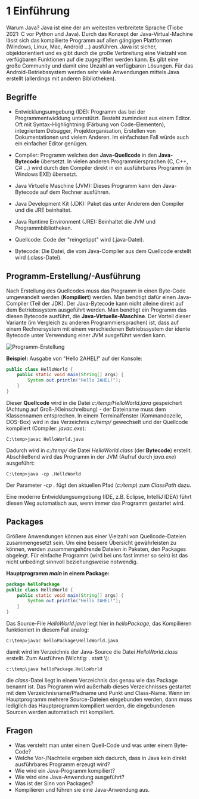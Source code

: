 # 1 Einführung

Warum Java? Java ist eine der am weitesten verbreitete Sprache (Tiobe 2021: C vor Python und Java). Durch das Konzept der Java-Virtual-Machine lässt sich das kompilierte Programm auf allen gängigen Plattformen (Windows, Linux, Mac, Android ...) ausführen. Java ist sicher, objektorientiert und es gibt durch die große Verbreitung eine Vielzahl von verfügbaren Funktionen auf die zugegriffen werden kann. Es gibt eine große Community und damit eine Unzahl an verfügbaren Lösungen. Für das Android-Betriebssystem werden sehr viele Anwendungen mittels Java erstellt (allerdings mit anderen Bibliotheken).

## Begriffe

- Entwicklungsumgebung (IDE):
  Programm das bei der Programmentwicklung unterstützt. Besteht zumindest aus einem Editor. Oft mit Syntax-Highlightning (Färbung von Code-Elementen), integriertem Debugger, Projektorganisation, Erstellen von Dokumentationen und vielem Anderen. Im einfachsten Fall würde auch ein einfacher Editor genügen.

- Compiler: Programm welches den **Java-Quellcode** in den **Java-Bytecode** übersetzt. In vielen anderen Programmiersprachen (C, C++, C# ...) wird durch den Compiler direkt in ein ausführbares Programm (in Windows EXE) übersetzt.

- Java Virtuelle Maschine (JVM): Dieses Programm kann den Java-Bytecode auf dem Rechner ausführen.

- Java Development Kit (JDK): Paket das unter Anderem den Compiler und die JRE beinhaltet.

- Java Runtime Environment (JRE): Beinhaltet die JVM und Programmbibliotheken.

- Quellcode: Code der "reingetippt" wird (.java-Datei).

- Bytecode: Die Datei, die vom Java-Compiler aus dem Quellcode erstellt wird (.class-Datei).

## Programm-Erstellung/-Ausführung

Nach Erstellung des Quellcodes muss das Programm in einen Byte-Code umgewandelt werden (**Kompiliert**) werden. Man benötigt dafür einen Java-Compiler (Teil der JDK). Der Java-Bytecode kann nicht alleine direkt auf dem Betriebssystem ausgeführt werden. Man benötigt ein Programm das diesen Bytecode ausführt, die **Java-Virtuelle-Maschine**. Der Vorteil dieser Variante (im Vergleich zu anderen Programmiersprachen) ist, dass auf einem Rechnersystem mit einem verschiedenen Betriebssystem der idente Bytecode unter Verwendung einer JVM ausgeführt werden kann.

![Programm-Erstellung](01_Einführung_Erstellung.png "Programm-Erstellung")

**Beispiel:** Ausgabe von "Hello 2AHEL!" auf der Konsole: 

```java
public class HelloWorld {
    public static void main(String[] args) {
        System.out.println("Hello 2AHEL!");
    }
}
```

Dieser **Quellcode** wird in die Datei *c:/temp/HelloWorld.java* gespeichert (Achtung auf Groß-/Kleinschreibung) - der Dateiname muss dem Klassennamen entsprechen. In einem Terminalfenster (Kommandozeile, DOS-Box) wird in das Verzeichnis *c:/temp/* gewechselt und der Quellcode kompiliert (Compiler: *javac.exe*):

```
C:\temp>javac HelloWorld.java
```

Dadurch wird in *c:/temp/* die Datei *HelloWorld.class* (der **Bytecode**) erstellt. Abschließend wird das Programm in der JVM (Aufruf durch *java.exe*) ausgeführt:

```
C:\temp>java -cp .HelloWorld
```

Der Parameter *-cp .* fügt den aktuellen Pfad (*c:/temp*) zum *ClassPath* dazu.

Eine moderne Entwicklungsumgebung (IDE, z.B. Eclipse, IntelliJ IDEA)  führt diesen Weg automatisch aus, wenn immer das Programm gestartet wird.

## Packages

Größere Anwendungen können aus einer Vielzahl von Quellcode-Dateien zusammengesetzt sein. Um eine bessere Übersicht gewährleisten zu können, werden zusammengehörende Dateien in Paketen, den Packages abgelegt. Für einfache Programm (wird bei uns fast immer so sein) ist das nicht unbedingt sinnvoll beziehungsweise notwendig.

**Hauptprogramm *main* in einem Package:**

```java
package helloPackage
public class HelloWorld {
	public static void main(String[] args) {
		System.out.println("Hello 2AHEL!");
	}
}
```

Das Source-File *HelloWorld.java* liegt hier in *helloPackage*, das Kompilieren funktioniert in diesem Fall analog:

```
C:\temp>javac helloPackage\HelloWorld.java
```

damit wird im Verzeichnis der Java-Source die Datei *HelloWorld.class* erstellt. Zum Ausführen (Wichtig: . statt \\):

```
c:\temp\java helloPackage.HelloWorld
```

die *class*-Datei liegt in einem Verzeichnis das genau wie das Package benannt ist. Das Programm wird außerhalb dieses Verzeichnisses gestartet mit dem Verzeichnisname/Pfadname und Punkt und Class-Name. Wenn im Hauptprogramm mehrere Source-Dateien eingebunden werden, dann muss lediglich das Hauptprogramm kompiliert werden, die eingebundenen Sourcen werden automatisch mit kompiliert.

## Fragen

- Was versteht man unter einem Quell-Code und was unter einem Byte-Code?
- Welche Vor-/Nachteile ergeben sich dadurch, dass in Java kein direkt ausführbares Programm erzeugt wird?
- Wie wird ein Java-Programm kompiliert?
- Wie wird eine Java-Anwendung ausgeführt?
- Was ist der Sinn von Packages?
- Kompilieren und führen sie eine Java-Anwendung aus.
